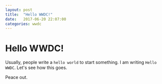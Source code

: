 ```yaml
---
layout: post
title:  "Hello WWDC!"
date:   2017-06-20 22:07:00
categories: wwdc
---
```

# Hello WWDC!

Usually, people write a ``hello world`` to start something. I am writing ``Hello WWDC``. Let's see how this goes.

Peace out.
